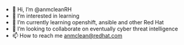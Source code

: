 - 👋 Hi, I’m @anmcleanRH
- 👀 I’m interested in learning
- 🌱 I’m currently learning openshift, ansible and other Red Hat 
- 💞️ I’m looking to collaborate on eventually cyber threat intelligence
- 📫 How to reach me anmclean@redhat.com

<!---
anmcleanRH/anmcleanRH is a ✨ special ✨ repository because its `README.md` (this file) appears on your GitHub profile.
You can click the Preview link to take a look at your changes.
--->
